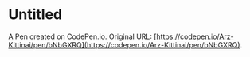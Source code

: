 # Untitled

A Pen created on CodePen.io. Original URL: [https://codepen.io/Arz-Kittinai/pen/bNbGXRQ](https://codepen.io/Arz-Kittinai/pen/bNbGXRQ).

